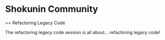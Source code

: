 Shokunin Community
==================

== Refactoring Legacy Code

The refactoring legacy code session is all about... refactoring legacy code!
